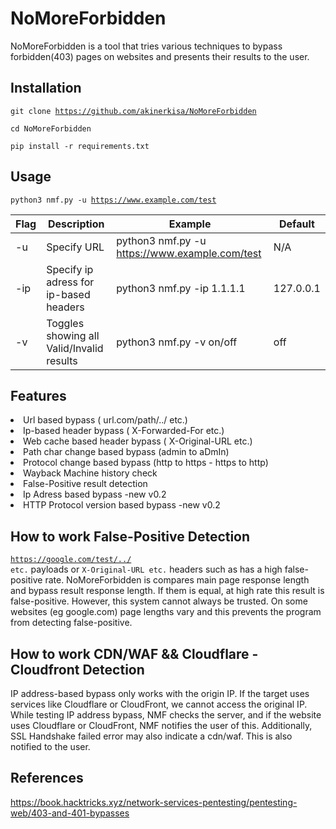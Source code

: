 # NoMoreForbidden

NoMoreForbidden is a tool that tries various techniques to bypass forbidden(403) pages on websites and presents their results to the user.

## Installation
<code>git clone https://github.com/akinerkisa/NoMoreForbidden</code>
<p><code>cd NoMoreForbidden</code></p>
<p><code>pip install -r requirements.txt</code></p>
  
## Usage
<code>python3 nmf.py -u https://www.example.com/test </code>

Flag | Description | Example | Default |
--- | --- | --- | --- |
-u | Specify URL | python3 nmf.py -u https://www.example.com/test | N/A |
-ip | Specify ip adress for ip-based headers | python3 nmf.py -ip 1.1.1.1 | 127.0.0.1 |
-v | Toggles showing all Valid/Invalid results | python3 nmf.py -v on/off | off |

## Features
<li> Url based bypass ( url.com/path/../ etc.)
<li>Ip-based header bypass ( X-Forwarded-For etc.)
<li> Web cache based header bypass ( X-Original-URL etc.)
<li> Path char change based bypass (admin to aDmIn)
<li> Protocol change based bypass (http to https - https to http)
<li> Wayback Machine history check
<li> False-Positive result detection</li>
<li> Ip Adress based bypass  -new v0.2 </li>
<li> HTTP Protocol version based bypass  -new v0.2 </li>

## How to work False-Positive Detection
<code>https://google.com/test/../ etc.</code> payloads or <code>X-Original-URL etc.</code> headers such as has a high false-positive rate. NoMoreForbidden is compares main page response length and bypass result response length. If them is equal, at high rate this result is false-positive. However, this system cannot always be trusted. On some websites (eg google.com) page lengths vary and this prevents the program from detecting false-positive.

## How to work CDN/WAF && Cloudflare - Cloudfront Detection
IP address-based bypass only works with the origin IP. If the target uses services like Cloudflare or CloudFront, we cannot access the original IP. While testing IP address bypass, NMF checks the server, and if the website uses Cloudflare or CloudFront, NMF notifies the user of this. Additionally, SSL Handshake failed error may also indicate a cdn/waf. This is also notified to the user.

## References
https://book.hacktricks.xyz/network-services-pentesting/pentesting-web/403-and-401-bypasses
